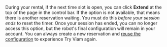 During your rental, if the next time slot is open, you can click **Extend** at the top of the page in the control bar.
If the option is not available, that means there is another reservation waiting.
You must do this *before your session ends* to reset the timer.
Once your session has ended, you can no longer access this option, but the robot's final configuration will remain in your account.
You can always create a new reservation and [reuse the configuration](/platform/get-started/try-viam/faq/#how-can-i-reuse-my-rented-rover) to experience Try Viam again.
